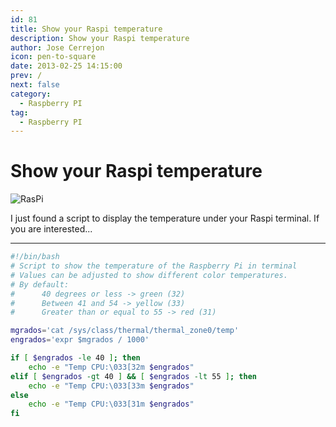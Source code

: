 ```yaml
---
id: 81
title: Show your Raspi temperature
description: Show your Raspi temperature
author: Jose Cerrejon
icon: pen-to-square
date: 2013-02-25 14:15:00
prev: /
next: false
category:
  - Raspberry PI
tag:
  - Raspberry PI
---
```


# Show your Raspi temperature

![RasPi](/images/RaspberryPiHot.png)

I just found a script to display the temperature under your Raspi terminal. If you are interested...

- - -

```bash
#!/bin/bash
# Script to show the temperature of the Raspberry Pi in terminal
# Values can be adjusted to show different color temperatures.
# By default:
#      40 degrees or less -> green (32)
#      Between 41 and 54 -> yellow (33)
#      Greater than or equal to 55 -> red (31)

mgrados='cat /sys/class/thermal/thermal_zone0/temp'
engrados='expr $mgrados / 1000'

if [ $engrados -le 40 ]; then
	echo -e "Temp CPU:\033[32m $engrados"
elif [ $engrados -gt 40 ] && [ $engrados -lt 55 ]; then
	echo -e "Temp CPU:\033[33m $engrados"
else
	echo -e "Temp CPU:\033[31m $engrados"
fi
```